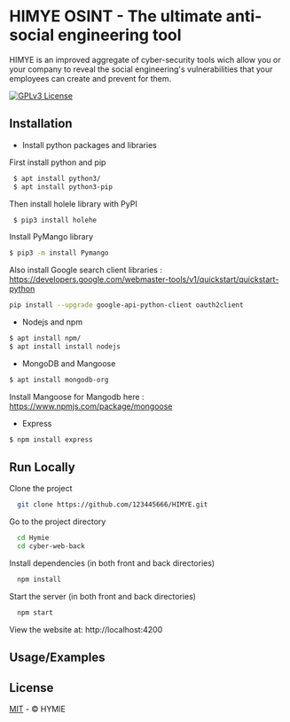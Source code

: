 
# HIMYE OSINT - The ultimate anti-social engineering tool

HIMYE is an improved aggregate of cyber-security tools wich allow you or your company to reveal the social engineering's vulnerabilities that your employees can create and prevent for them.




[![GPLv3 License](https://img.shields.io/badge/License-GPL%20v3-yellow.svg)](https://opensource.org/licenses/)


## Installation

- Install python packages and libraries

First install python and pip
```bash
 $ apt install python3/
 $ apt install python3-pip

```

Then install holele library with PyPI
```bash
 $ pip3 install holehe
```

Install PyMango library
```bash
$ pip3 -m install Pymango
```

Also install Google search client libraries : https://developers.google.com/webmaster-tools/v1/quickstart/quickstart-python
```bash
pip install --upgrade google-api-python-client oauth2client

```

- Nodejs and npm
```bash
$ apt install npm/
$ apt install install nodejs
```
- MongoDB and Mangoose
```bash
$ apt install mongodb-org
```
Install Mangoose for Mangodb here : https://www.npmjs.com/package/mongoose

- Express
```bash
$ npm install express
```





## Run Locally

Clone the project

```bash
  git clone https://github.com/123445666/HIMYE.git
```

Go to the project directory

```bash
  cd Hymie
  cd cyber-web-back
```

Install dependencies (in both front and back directories)

```bash
  npm install
```

Start the server (in both front and back directories)

```bash
  npm start
```


View the website at: http://localhost:4200



## Usage/Examples


## License

[MIT](https://choosealicense.com/licenses/mit/) - © HYMIE

